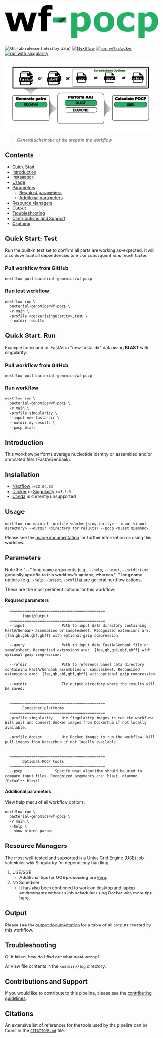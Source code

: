 <h1>
  <picture>
    <source media="(prefers-color-scheme: dark)" srcset="docs/images/wf-pocp_logo_dark.png">
    <img alt="bacterial-genomics/wf-pocp" src="docs/images/wf-pocp_logo_light.png">
  </picture>
</h1>

![GitHub release (latest by date)](https://img.shields.io/github/v/release/bacterial-genomics/wf-pocp)
[![Nextflow](https://img.shields.io/badge/nextflow%20DSL2-%E2%89%A522.04.3-23aa62.svg)](https://www.nextflow.io/)
[![run with docker](https://img.shields.io/badge/run%20with-docker-0db7ed?labelColor=000000&logo=docker)](https://www.docker.com/)
[![run with singularity](https://img.shields.io/badge/run%20with-singularity-1d355c.svg?labelColor=000000)](https://sylabs.io/docs/)

![workflow](docs/images/wf-pocp_workflow.png)

> _General schematic of the steps in the workflow_

## Contents

- [Quick Start](#quick-start-test)
- [Introduction](#introduction)
- [Installation](#installation)
- [Usage](#usage)
- [Parameters](#parameters)
  - [Required parameters](#required-parameters)
  - [Additonal parameters](#additional-parameters)
- [Resource Managers](#resource-managers)
- [Output](#output)
- [Troubleshooting](#troubleshooting)
- [Contributions and Support](#contributions-and-support)
- [Citations](#citations)

## Quick Start: Test

Run the built-in test set to confirm all parts are working as-expected. It will also download all dependencies to make subsequent runs much faster.

### Pull workflow from GitHub

```
nextflow pull bacterial-genomics/wf-pocp
```

### Run test workflow

```
nextflow run \
  bacterial-genomics/wf-pocp \
  -r main \
  -profile <docker|singularity>,test \
  --outdir results
```

## Quick Start: Run

Example command on FastAs in "new-fasta-dir" data using **BLAST** with singularity:

### Pull workflow from GitHub

```
nextflow pull bacterial-genomics/wf-pocp
```

### Run workflow

```
nextflow run \
  bacterial-genomics/wf-pocp \
  -r main \
  -profile singularity \
  --input new-fasta-dir \
  --outdir my-results \
  --pocp blast
```

## Introduction

This workflow performs average nucleotide identity on assembled and/or annotated files (FastA/Genbank).

## Installation

- [Nextflow](https://www.nextflow.io/docs/latest/getstarted.html#installation) `>=22.04.03`
- [Docker](https://docs.docker.com/engine/installation/) or [Singularity](https://www.sylabs.io/guides/3.0/user-guide/) `>=3.8.0`
- [Conda](https://docs.conda.io/projects/conda/en/latest/user-guide/install/index.html) is currently unsupported

## Usage

```
nextflow run main.nf -profile <docker|singularity> --input <input directory> --outdir <directory for results> --pocp <blast|diamond>
```

Please see the [usage documentation](docs/usage.md) for further information on using this workflow.

## Parameters

Note the "`--`" long name arguments (e.g., `--help`, `--input`, `--outdir`) are generally specific to this workflow's options, whereas "`-`" long name options (e.g., `-help`, `-latest`, `-profile`) are general nextflow options.

These are the most pertinent options for this workflow:

#### Required parameters

```
  ============================================
        Input/Output
  ============================================
  --input                 Path to input data directory containing FastA/Genbank assemblies or samplesheet. Recognized extensions are:  {faa,gb,gbk,gbf,gbff} with optional gzip compression.

  --query                 Path to input data FastA/Genbank file or samplesheet. Recognized extensions are:  {faa,gb,gbk,gbf,gbff} with optional gzip compression.

  --refdir                Path to reference panel data directory containing FastA/Genbank assemblies or samplesheet. Recognized extensions are:  {faa,gb,gbk,gbf,gbff} with optional gzip compression.

  --outdir                The output directory where the results will be saved.


  ============================================
        Container platforms
  ============================================
  -profile singularity    Use Singularity images to run the workflow. Will pull and convert Docker images from Dockerhub if not locally available.

  -profile docker         Use Docker images to run the workflow. Will pull images from Dockerhub if not locally available.


  ============================================
        Optional POCP tools
  ============================================
  --pocp               Specify what algorithm should be used to compare input files. Recognized arguments are: blast, diamond. [Default: blast]
```

#### Additional parameters

View help menu of all workflow options:

```
nextflow run \
  bacterial-genomics/wf-pocp \
  -r main \
  --help \
  --show_hidden_params
```

## Resource Managers

The most well-tested and supported is a Univa Grid Engine (UGE) job scheduler with Singularity for dependency handling.

1. UGE/SGE
   - Additional tips for UGE processing are [here](docs/HPC-UGE-scheduler.md).
2. No Scheduler
   - It has also been confirmed to work on desktop and laptop environments without a job scheduler using Docker with more tips [here](docs/local-device.md).

## Output

Please see the [output documentation](docs/output.md) for a table of all outputs created by this workflow.

## Troubleshooting

Q: It failed, how do I find out what went wrong?

A: View file contents in the `<outdir>/log` directory.

## Contributions and Support

If you would like to contribute to this pipeline, please see the [contributing guidelines](.github/CONTRIBUTING.md).

## Citations

An extensive list of references for the tools used by the pipeline can be found in the [`CITATIONS.md`](CITATIONS.md) file.
